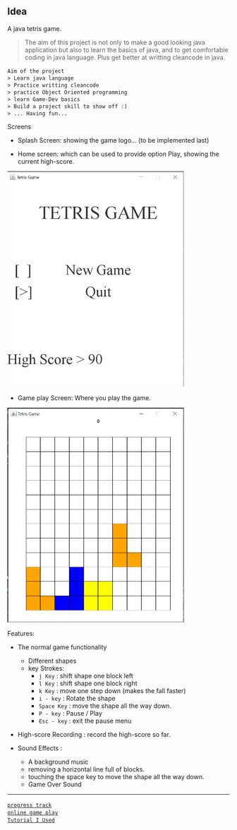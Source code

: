 

Idea
---

A java tetris game.

> The aim of this project is not only to make a good looking java application but also to learn the basics of java, and to get comfortable coding in java language. Plus get better at writting cleancode in java.
```
Aim of the project
> Learn java language
> Practice writting cleancode
> practice Object Oriented programming
> learn Game-Dev basics
> Build a project skill to show off :)
> ... Having fun...

```

Screens

- Splash Screen: showing the game logo... (to be implemented last)

- Home screen: which can be used to provide option Play, showing the current high-score.

<img alt="Menu Screen" src="./Documentation/Images/main_menu_image.png" width="400"/> 

- Game play Screen: Where you play the game.

<img alt="Game Play Screen" src="./Documentation/Images/game_play_image.png" width="400"/> 

Features:
- The normal game functionality
	- Different shapes
	- key Strokes:
		- `j Key` : shift shape one block left
		- `l Key` : shift shape one block right
		- `k Key` : move one step down (makes the fall faster)
		- `i - key` : Rotate the shape
		- `Space Key` : move the shape all the way down.
		- `P - key` : Pause / Play
		- `Esc - key` : exit the pause menu

- High-score Recording : record the high-score so far.
- Sound Effects :
	- A background music
	- removing a horizontal line full of blocks.
	- touching the space key to move the shape all the way down.
	- Game Over Sound




---
[`progress track`](https://app.clickup.com/9009124457/v/l/s/90090257110)<br>
[`online game play`](https://tetris.com/play-tetris)<br>
[`Tutorial I Used`](https://youtu.be/dgVh6S8X25k)
